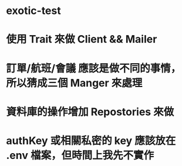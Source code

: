 # exotic-test

# 使用 Trait 來做 Client && Mailer
# 訂單/航班/會議 應該是做不同的事情，所以猜成三個 Manger 來處理
# 資料庫的操作增加 Repostories 來做
# authKey 或相關私密的 key 應該放在 .env 檔案，但時間上我先不實作
